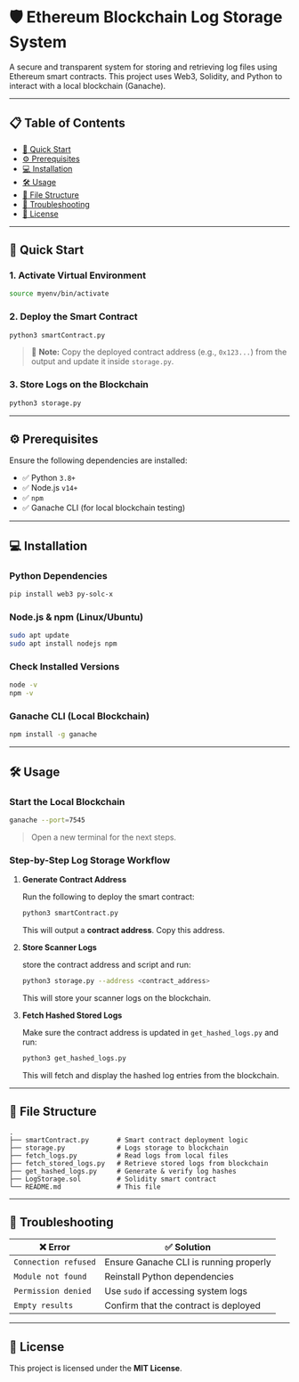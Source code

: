 
# 🛡️ Ethereum Blockchain Log Storage System

A secure and transparent system for storing and retrieving log files using Ethereum smart contracts. This project uses Web3, Solidity, and Python to interact with a local blockchain (Ganache).

---

## 📋 Table of Contents

- [🚀 Quick Start](#-quick-start)
- [⚙️ Prerequisites](#-prerequisites)
- [💻 Installation](#-installation)
- [🛠️ Usage](#-usage)
- [📂 File Structure](#-file-structure)
- [🐞 Troubleshooting](#-troubleshooting)
- [📄 License](#-license)

---

## 🚀 Quick Start

### 1. Activate Virtual Environment

```bash
source myenv/bin/activate
```

### 2. Deploy the Smart Contract

```bash
python3 smartContract.py
```

> 📌 **Note:** Copy the deployed contract address (e.g., `0x123...`) from the output and update it inside `storage.py`.

### 3. Store Logs on the Blockchain

```bash
python3 storage.py
```

---

## ⚙️ Prerequisites

Ensure the following dependencies are installed:

- ✅ Python `3.8+`
- ✅ Node.js `v14+`
- ✅ `npm`
- ✅ Ganache CLI (for local blockchain testing)

---

## 💻 Installation

### Python Dependencies

```bash
pip install web3 py-solc-x
```

### Node.js & npm (Linux/Ubuntu)

```bash
sudo apt update
sudo apt install nodejs npm
```

### Check Installed Versions

```bash
node -v
npm -v
```

### Ganache CLI (Local Blockchain)

```bash
npm install -g ganache
```

---

## 🛠️ Usage

### Start the Local Blockchain

```bash
ganache --port=7545
```

> Open a new terminal for the next steps.

### Step-by-Step Log Storage Workflow

1. **Generate Contract Address**

   Run the following to deploy the smart contract:

   ```bash
   python3 smartContract.py
   ```

   This will output a **contract address**. Copy this address.

2. **Store Scanner Logs**

   store the contract address and script and run:

   ```bash
   python3 storage.py --address <contract_address>
   ``` 

   This will store your scanner logs on the blockchain.

3. **Fetch Hashed Stored Logs**

   Make sure the contract address is updated in `get_hashed_logs.py` and run:

   ```bash
   python3 get_hashed_logs.py
   ```

   This will fetch and display the hashed log entries from the blockchain.

---

## 📂 File Structure

```text
.
├── smartContract.py       # Smart contract deployment logic
├── storage.py             # Logs storage to blockchain
├── fetch_logs.py          # Read logs from local files
├── fetch_stored_logs.py   # Retrieve stored logs from blockchain
├── get_hashed_logs.py     # Generate & verify log hashes
├── LogStorage.sol         # Solidity smart contract
└── README.md              # This file
```

---

## 🐞 Troubleshooting

| ❌ Error              | ✅ Solution                           |
|----------------------|----------------------------------------|
| `Connection refused` | Ensure Ganache CLI is running properly |
| `Module not found`   | Reinstall Python dependencies          |
| `Permission denied`  | Use `sudo` if accessing system logs    |
| `Empty results`      | Confirm that the contract is deployed  |

---

## 📄 License

This project is licensed under the **MIT License**.
